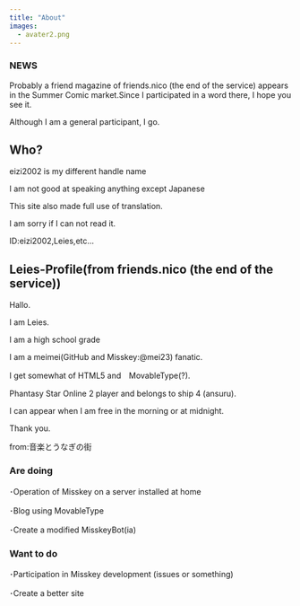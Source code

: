```yaml
---
title: "About"
images: 
  - avater2.png
---
```

### NEWS
Probably a friend magazine of friends.nico (the end of the service) appears in the Summer Comic market.Since I participated in a word there, I hope you see it.

Although I am a general participant, I go.

## Who?

eizi2002 is my different handle name

I am not good at speaking anything except Japanese

This site also made full use of translation.

I am sorry if I can not read it.

ID:eizi2002,Leies,etc...

## Leies-Profile(from friends.nico (the end of the service))

Hallo.

I am Leies.

I am a high school grade

I am a meimei(GitHub and Misskey:@mei23) fanatic.

I get somewhat of HTML5 and　MovableType(?).

Phantasy Star Online 2 player and belongs to ship 4 (ansuru).

I can appear when I am free in the morning or at midnight.

Thank you.

from:音楽とうなぎの街

### Are doing
･Operation of Misskey on a server installed at home

･Blog using MovableType

･Create a modified MisskeyBot(ia)


### Want to do
･Participation in Misskey development (issues or something)

･Create a better site